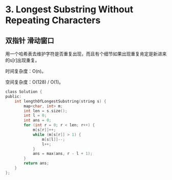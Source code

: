 # 3. Longest Substring Without Repeating Characters

## 双指针 滑动窗口

用一个哈希表去维护字符是否重复出现，而且有个细节如果出现重复肯定是新进来的s[r]出现重复。

时间复杂度：O(n)。

空间复杂度：O(128) / O(1)。

```c
class Solution {
public:
    int lengthOfLongestSubstring(string s) {
        map<char, int> m;
        int len = s.size();
        int l = 0;
        int ans = 0;
        for (int r = 0; r < len; r++) {
            m[s[r]]++;
            while (m[s[r]] > 1) {
                m[s[l]]--;
                l++;
            }
            ans = max(ans, r - l + 1);
        }
        return ans;
    }
};
```